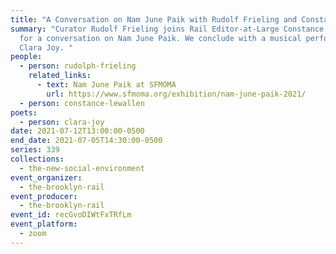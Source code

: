 ```yaml
---
title: "A Conversation on Nam June Paik with Rudolf Frieling and Constance Lewallen "
summary: "Curator Rudolf Frieling joins Rail Editor-at-Large Constance Lewallen
  for a conversation on Nam June Paik. We conclude with a musical performance by
  Clara Joy. "
people:
  - person: rudolph-frieling
    related_links:
      - text: Nam June Paik at SFMOMA
        url: https://www.sfmoma.org/exhibition/nam-june-paik-2021/
  - person: constance-lewallen
poets:
  - person: clara-joy
date: 2021-07-12T13:00:00-0500
end_date: 2021-07-05T14:30:00-0500
series: 339
collections:
  - the-new-social-environment
event_organizer:
  - the-brooklyn-rail
event_producer:
  - the-brooklyn-rail
event_id: recGvoDIWtFxTRfLm
event_platform:
  - zoom
---
```

